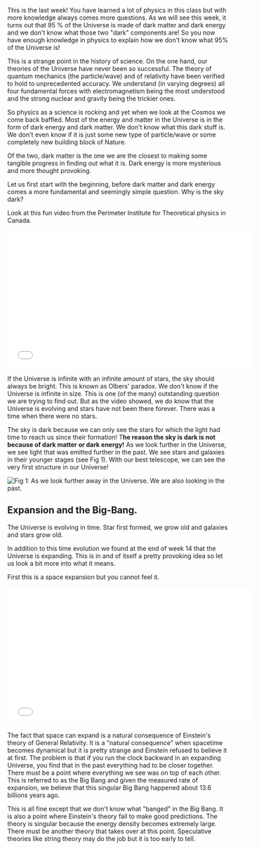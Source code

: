 This is the last week! You have learned a lot of physics in this class but with more knowledge always comes more questions. As we will see this week, it turns out that 95 % of the Universe is made of dark matter and dark energy and we don't know what those two "dark" components are! So you now have enough knowledge in physics to explain how we don't know what 95% of the Universe is!

This is a strange point in the history of science. On the one hand, our theories of the Universe have never been so successful. The theory of quantum mechanics (the particle/wave) and of relativity have been verified to hold to unprecedented accuracy. We understand (in varying degrees) all four fundamental forces with electromagnetism being the most understood and the strong nuclear and gravity being the trickier ones.

So physics as a science is rocking and yet when we look at the Cosmos we come back baffled. Most of the energy and matter in the Universe is in the form of dark energy and dark matter. We don't know what this dark stuff is. We don't even know if it is just some new type of particle/wave or some completely new building block of Nature.

Of the two, dark matter is the one we are the closest to making some tangible progress in finding out what it is. Dark energy is more mysterious and more thought provoking.

Let us first start with the beginning, before dark matter and dark energy comes a more fundamental and seemingly simple question. Why is the sky dark?

Look at this fun video from the Perimeter Institute for Theoretical physics in Canada.

<iframe allowfullscreen="" frameborder="0" height="315" src="//www.youtube.com/embed/nVeYV3fCJFk?rel=0" width="560"></iframe>

If the Universe is infinite with an infinite amount of stars, the sky should always be bright. This is known as Olbers' paradox. We don't know if the Universe is infinite in size. This is one (of the many) outstanding question we are trying to find out. But as the video showed, we do know that the Universe is evolving and stars have not been there forever. There was a time when there were no stars.

The sky is dark because we can only see the stars for which the light had time to reach us since their formation! T**he reason the sky is dark is not because of dark matter or dark energy!** As we look further in the Universe, we see light that was emitted further in the past. We see stars and galaxies in their younger stages (see Fig 1). With our best telescope, we can see the very first structure in our Universe!

![](https://online.science.psu.edu/sites/default/files/phys010/W15future/heic1005c-2.jpg "Fig 1: As we look further away in the Universe. We are also looking in the past. ")

Expansion and the Big-Bang.
---------------------------

The Universe is evolving in time. Star first formed, we grow old and galaxies and stars grow old.

In addition to this time evolution we found at the end of week 14 that the Universe is expanding. This is in and of itself a pretty provoking idea so let us look a bit more into what it means.

First this is a space expansion but you cannot feel it.

<iframe allowfullscreen="" frameborder="0" height="315" src="//www.youtube.com/embed/th_9ZR2I0_w?rel=0" width="560"></iframe>

The fact that space can expand is a natural consequence of Einstein's theory of General Relativity. It is a "natural consequence" when spacetime becomes dynamical but it is pretty strange and Einstein refused to believe it at first. The problem is that if you run the clock backward in an expanding Universe, you find that in the past everything had to be closer together. There must be a point where everything we see was on top of each other. This is referred to as the Big Bang and given the measured rate of expansion, we believe that this singular Big Bang happened about 13.6 billions years ago.

This is all fine except that we don't know what "banged" in the Big Bang. It is also a point where Einstein's theory fail to make good predictions. The theory is singular because the energy density becomes extremely large. There must be another theory that takes over at this point. Speculative theories like string theory may do the job but it is too early to tell.